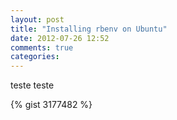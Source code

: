 ```yaml
---
layout: post
title: "Installing rbenv on Ubuntu"
date: 2012-07-26 12:52
comments: true
categories: 
---
```


teste teste

{% gist 3177482 %}